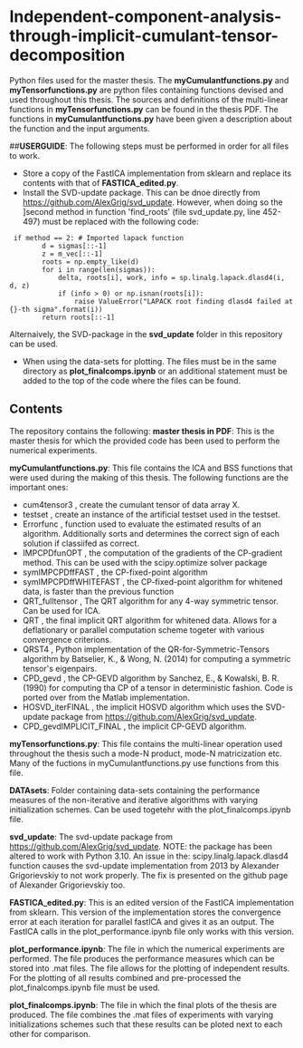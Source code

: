 # Independent-component-analysis-through-implicit-cumulant-tensor-decomposition
Python files used for the master thesis. The **myCumulantfunctions.py** and **myTensorfunctions.py** are python files containing functions devised and used throughout this thesis. The sources and definitions of the multi-linear functions in **myTensorfunctions.py** can be found in the thesis PDF. The functions in **myCumulantfunctions.py** have been given a description about the function and the input arguments.

##**USERGUIDE**:
The following steps must be performed in order for all files to work.
- Store a copy of the FastICA implementation from sklearn and replace its contents with that of **FASTICA_edited.py**.
- Install the SVD-update package. This can be dnoe directly from https://github.com/AlexGrig/svd_update. However, when doing so the ]second method in function 'find_roots' (file svd_update.py, line 452-497) must be replaced with the following code:

```
 if method == 2: # Imported lapack function
        d = sigmas[::-1]
        z = m_vec[::-1]
        roots = np.empty_like(d)
        for i in range(len(sigmas)):
            delta, roots[i], work, info = sp.linalg.lapack.dlasd4(i, d, z)
            if (info > 0) or np.isnan(roots[i]):
                raise ValueError("LAPACK root finding dlasd4 failed at {}-th sigma".format(i))
        return roots[::-1]
```

Alternaively, the SVD-package in the **svd_update** folder in this repository can be used.

- When using the data-sets for plotting. The files must be in the same directory as **plot_finalcomps.ipynb** or an additional statement must be added to the top of the code where the files can be found.

## Contents
The repository contains the following:
**master thesis in PDF**:
This is the master thesis for which the provided code has been used to perform the numerical experiments.

**myCumulantfunctions.py**:
This file contains the ICA and BSS functions that were used during the making of this thesis. The following functions are the important ones:
- cum4tensor3            , create the cumulant tensor of data array X.
- testset                , create an instance of the artificial testset used in the testset.
- Errorfunc              , function used to evaluate the estimated results of an algorithm. Additionally sorts and determines the correct sign of each solution if classiifed as correct.
- IMPCPDfunOPT           , the computation of the gradients of the CP-gradient method. This can be used with the scipy.optimize solver package
- symIMPCPDffFAST            , the CP-fixed-point algorithm 
- symIMPCPDffWHITEFAST   , the CP-fixed-point algorithm for whitened data, is faster than the previous function
- QRT_fulltensor         , The QRT algorithm for any 4-way symmetric tensor. Can be used for ICA.
- QRT                    , the final implicit QRT algorithm for whitened data. Allows for a deflationary or parallel computation scheme togeter with various convergence criterions.
- QRST4                  , Python implementation of the QR-for-Symmetric-Tensors algorithm by Batselier, K., & Wong, N. (2014) for computing a symmetric tensor's eigenpairs.
- CPD_gevd               , the CP-GEVD algorithm by Sanchez, E., & Kowalski, B. R. (1990) for computing tha CP of a tensor in deterministic fashion. Code is ported over from the Matlab implementation.
- HOSVD_iterFINAL        ,  the implicit HOSVD algorithm which uses the SVD-update package from https://github.com/AlexGrig/svd_update.
- CPD_gevdIMPLICIT_FINAL , the implicit CP-GEVD algorithm.


**myTensorfunctions.py**:
This file contains the multi-linear operation used throughout the thesis such a mode-N product, mode-N matricization etc. Many of the fuctions in myCumulantfunctions.py use functions from this file.

**DATAsets**:
Folder containing data-sets containing the performance measures of the non-iterative and iterative algorithms with varying initialization schemes. Can be used togetehr with the plot_finalcomps.ipynb file.

**svd_update**:
The svd-update package from https://github.com/AlexGrig/svd_update. 
NOTE: the package has been altered to work with Python 3.10. An issue in the: scipy.linalg.lapack.dlasd4 function causes the svd-update implementation from 2013 by Alexander Grigorievskiy to not work properly. The fix is presented on the github page of Alexander Grigorievskiy too.

**FASTICA_edited.py**:
This is an edited version of the FastICA implementation from sklearn. This version of the implementation stores the convergence error at each iteration for parallel fastICA and gives it as an output. The FastICA calls in the plot_performance.ipynb file only works with this version.

**plot_performance.ipynb**:
The file in which the numerical experiments are performed. The file produces the performance measures which can be stored into .mat files. The file allows for the plotting of independent results. For the plotting of all results combined and pre-processed the plot_finalcomps.ipynb file must be used.

**plot_finalcomps.ipynb**:
The file in which the final plots of the thesis are produced. The file combines the .mat files of experiments with varying initializations schemes such that these results can be ploted next to each other for comparison.


